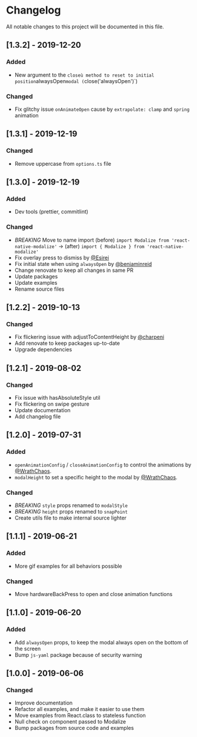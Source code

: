 # Changelog

All notable changes to this project will be documented in this file.

## [1.3.2] - 2019-12-20

### Added

- New argument to the `closeù method to reset to initial position`alwaysOpen`modal (`close('alwaysOpen')`)

### Changed

- Fix glitchy issue `onAnimateOpen` cause by `extrapolate: clamp` and `spring` animation

## [1.3.1] - 2019-12-19

### Changed

- Remove uppercase from `options.ts` file

## [1.3.0] - 2019-12-19

### Added

- Dev tools (prettier, commitlint)

### Changed

- _BREAKING_ Move to name import (before) `import Modalize from 'react-native-modalize'` -> (after) `import { Modalize } from 'react-native-modalize'`
- Fix overlay press to dismiss by [@Esirei](https://github.com/Esirei)
- Fix initial state when using `alwaysOpen` by [@benjaminreid](https://github.com/benjaminreid)
- Change renovate to keep all changes in same PR
- Update packages
- Update examples
- Rename source files

## [1.2.2] - 2019-10-13

### Changed

- Fix flickering issue with adjustToContentHeight by [@charpeni](https://github.com/charpeni)
- Add renovate to keep packages up-to-date
- Upgrade dependencies

## [1.2.1] - 2019-08-02

### Changed

- Fix issue with hasAbsoluteStyle util
- Fix flickering on swipe gesture
- Update documentation
- Add changelog file

## [1.2.0] - 2019-07-31

### Added

- `openAnimationConfig` / `closeAnimationConfig` to control the animations by [@WrathChaos](https://github.com/WrathChaos).
- `modalHeight` to set a specific height to the modal by [@WrathChaos](https://github.com/WrathChaos).

### Changed

- _BREAKING_ `style` props renamed to `modalStyle`
- _BREAKING_ `height` props renamed to `snapPoint`
- Create utils file to make internal source lighter

## [1.1.1] - 2019-06-21

### Added

- More gif examples for all behaviors possible

### Changed

- Move hardwareBackPress to open and close animation functions

## [1.1.0] - 2019-06-20

### Added

- Add `alwaysOpen` props, to keep the modal always open on the bottom of the screen
- Bump `js-yaml` package because of security warning

## [1.0.0] - 2019-06-06

### Changed

- Improve documentation
- Refactor all examples, and make it easier to use them
- Move examples from React.class to stateless function
- Null check on component passed to Modalize
- Bump packages from source code and examples
